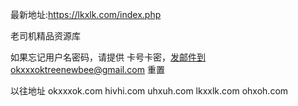 
最新地址:https://lkxlk.com/index.php

老司机精品资源库

如果忘记用户名密码，请提供 卡号卡密，发邮件到okxxxoktreenewbee@gmail.com 重置

以往地址
okxxxok.com
hivhi.com
uhxuh.com
lkxxlk.com
ohxoh.com

